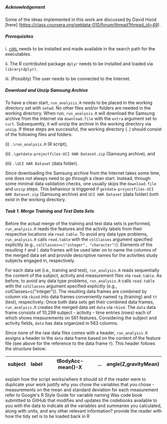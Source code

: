 ##### Acknowledgement 
Some of the ideas implemented in this work are discussed by David Hood [here] (https://class.coursera.org/getdata-010/forum/thread?thread_id=49).


##### Prerequisites
i. [`cURL`](http://curl.haxx.se/download.html) needs to be installed and made available in the search path for the executables.

ii. The R contributed package `dplyr` needs to be installed and loaded via `library(dplyr)`.

iii. (Possibly) The user needs to be connected to the Internet.


##### Download and Unzip Samsung Archive
To have a clean start, `run_analysis.R` needs to be placed in the working directory set with `setwd`. No other files and/or folders are needed in the working directory. When run,  `run_analysis.R` will download the Samsung archive from the Internet via `download.file` with the `extra` argument set to `curl`.  Subsequently, it will unzip the archive in the working directory via `unzip`. If these steps are successful, the working directory (`.`) should consist of the following files and folders: 

(i) `.\run_analysis.R` (R script), 

(ii) `.\getdata-projectfiles-UCI HAR Dataset.zip` (Samsung archive), and 

(iii) `.\UCI HAR Dataset` (data folder).

Since downloading the Samsung archive from the Internet takes some time, one does not always need to go through a clean start. Instead, through some minimal data validation checks, one usually skips the `download.file` and `unzip` steps. This behaviour is triggered if `getdata-projectfiles-UCI HAR Dataset.zip` (Samsung archive) and `UCI HAR Dataset` (data folder) both exist in the working directory.


##### Task 1. Merge Training and Test Data Sets
Before the actual merge of the training and test data sets is performed, `run_analysis.R` reads the features and the activity labels from their respective locations via `read.table`. To avoid any data type problems, `run_analysis.R` calls `read.table` with the `colClasses` argument specified explicitly (e.g., `colClasses=c("integer", "character")`). Elements of the resulting `f` and `l` data frames will be used later on to name the columns of the merged data set and provide descriptive names for the activities study subjects engaged in, respectively.

For each data set (i.e., training and test), `run_analysis.R` reads sequentially the content of the subject, activity and measurement files via `read.table`. As before, to avoid any data type problems, `run_analysis.R` calls `read.table` with the `colClasses` argument specified explicitly (e.g., colClasses=c("integer")). The resulting data frames are combined by column via `cbind` into data frames conveniently named `tg` (training) and `tt` (test), respectively. Once both data sets get their combined data frames, `run_analysis.R` creates the merged data set `data` via `rbind`. The `data` data frame consists of 10,299 subject - activity - time entries (rows) each of which shows measurements on 561 features. Considering the subject and activity fields, `data` has data organized in 563 columns. 

Since none of the raw data files comes with a header, `run_analysis.R` assigns a header to the `data` data frame based on the content of the feature file (see above for the reference to the data frame `f`). This header follows the structure below:

subject|label|tBodyAcc-mean()-X| ... |angle(Z,gravityMean)|
-------|-----|-----------------|-----|--------------------|














explain how the script works/where it should sit if the reader were to duplicate your work
justify why you chose the variables that you chose - measurements on the mean and standard deviation for each measurement
refer to Google's R Style Guide for variable naming
Was code book submitted to GitHub that modifies and updates the codebooks available to you with the data to indicate all the variables and summaries you calculated, along with units, and any other relevant information?
provide the reader with how the tidy set is to be loaded back in R






